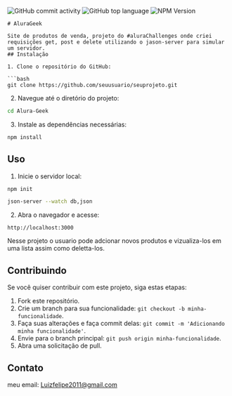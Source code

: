 ![GitHub commit activity](https://img.shields.io/github/commit-activity/t/FelipeDevMelo/Alura-Geek)
![GitHub top language](https://img.shields.io/github/languages/top/FelipeDevMelo/Alura-Geek)
![NPM Version](https://img.shields.io/npm/v/json-server)

```
# AluraGeek

Site de produtos de venda, projeto do #aluraChallenges onde criei requisições get, post e delete utilizando o jason-server para simular um servidor.
## Instalação

1. Clone o repositório do GitHub:

```bash
git clone https://github.com/seuusuario/seuprojeto.git
```

2. Navegue até o diretório do projeto:

```bash
cd Alura-Geek
```

3. Instale as dependências necessárias:

```bash
npm install
```

## Uso

1. Inicie o servidor local:

```bash
npm init
```

```bash
json-server --watch db,json
```

2. Abra o navegador e acesse:

```
http://localhost:3000
```

Nesse projeto o usuario pode adcionar novos produtos e vizualiza-los em uma lista assim como deletta-los.

## Contribuindo

Se você quiser contribuir com este projeto, siga estas etapas:

1. Fork este repositório.
2. Crie um branch para sua funcionalidade: `git checkout -b minha-funcionalidade`.
3. Faça suas alterações e faça commit delas: `git commit -m 'Adicionando minha funcionalidade'`.
4. Envie para o branch principal: `git push origin minha-funcionalidade`.
5. Abra uma solicitação de pull.



## Contato
meu email: Luizfelipe2011@gmail.com

```

